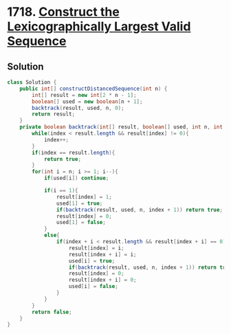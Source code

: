 # 1718. [Construct the Lexicographically Largest Valid Sequence](https://leetcode.com/problems/construct-the-lexicographically-largest-valid-sequence/description/?envType=daily-question&envId=2025-02-16)

## Solution

```java
class Solution {
    public int[] constructDistancedSequence(int n) {
        int[] result = new int[2 * n - 1];
        boolean[] used = new boolean[n + 1];
        backtrack(result, used, n, 0);
        return result;
    }
    private boolean backtrack(int[] result, boolean[] used, int n, int index){
        while(index < result.length && result[index] != 0){
            index++;
        }
        if(index == result.length){
            return true;
        }
        for(int i = n; i >= 1; i--){
            if(used[i]) continue;

            if(i == 1){
                result[index] = 1;
                used[1] = true;
                if(backtrack(result, used, n, index + 1)) return true;
                result[index] = 0;
                used[1] = false;
            }
            else{
                if(index + i < result.length && result[index + i] == 0){
                    result[index] = i;
                    result[index + i] = i;
                    used[i] = true;
                    if(backtrack(result, used, n, index + 1)) return true;
                    result[index] = 0;
                    result[index + i] = 0;
                    used[i] = false;
                }
            }
        }
        return false;
    }
}
```
